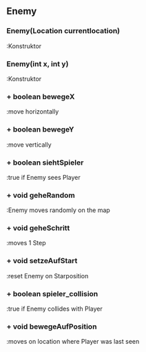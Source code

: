 <h2>Enemy</h2>
<h3>Enemy(Location currentlocation)</h3>:Konstruktor 
<h3>Enemy(int x, int y)</h3>:Konstruktor
<h3>+ boolean bewegeX</h3>:move horizontally
<h3>+ boolean bewegeY</h3>:move vertically
<h3>+ boolean siehtSpieler</h3>:true if Enemy sees Player
<h3>+ void geheRandom</h3>:Enemy moves randomly on the map
<h3>+ void geheSchritt</h3>:moves 1 Step
<h3>+ void setzeAufStart</h3>:reset Enemy on Starposition
<h3>+ boolean spieler_collision</h3>:true if Enemy collides with Player
<h3>+ void bewegeAufPosition</h3>:moves on location where Player was last seen
